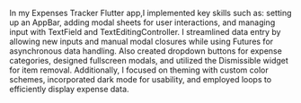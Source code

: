 In my Expenses Tracker Flutter app,I implemented key skills such as:
setting up an AppBar, adding modal sheets for user interactions, and managing input with TextField and TextEditingController.
I streamlined data entry by allowing new inputs and manual modal closures while using Futures for asynchronous data handling. 
Also created dropdown buttons for expense categories, designed fullscreen modals, and utilized the Dismissible widget for item removal. 
Additionally, I focused on theming with custom color schemes, incorporated dark mode for usability, and employed loops to efficiently display expense data.
